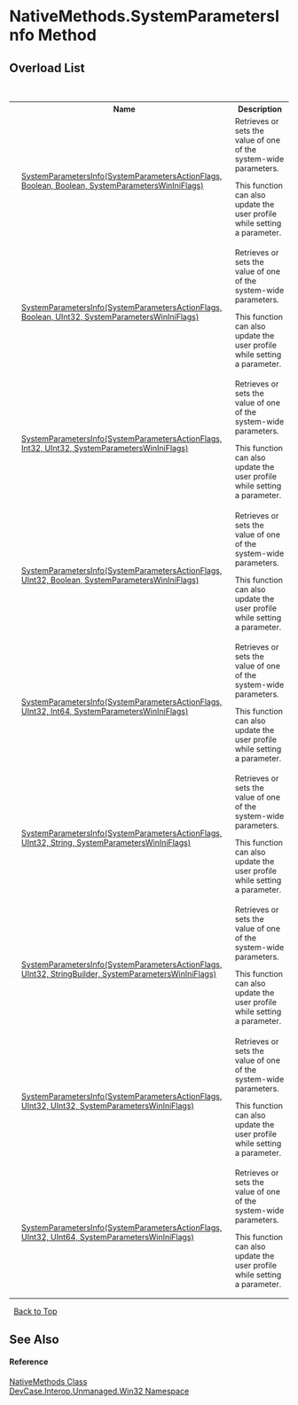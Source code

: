 # NativeMethods.SystemParametersInfo Method 
 


## Overload List
&nbsp;<table><tr><th></th><th>Name</th><th>Description</th></tr><tr><td>![Public method](media/pubmethod.gif "Public method")![Static member](media/static.gif "Static member")</td><td><a href="M_DevCase_Interop_Unmanaged_Win32_NativeMethods_SystemParametersInfo">SystemParametersInfo(SystemParametersActionFlags, Boolean, Boolean, SystemParametersWinIniFlags)</a></td><td>
Retrieves or sets the value of one of the system-wide parameters. 

 This function can also update the user profile while setting a parameter.</td></tr><tr><td>![Public method](media/pubmethod.gif "Public method")![Static member](media/static.gif "Static member")</td><td><a href="M_DevCase_Interop_Unmanaged_Win32_NativeMethods_SystemParametersInfo_1">SystemParametersInfo(SystemParametersActionFlags, Boolean, UInt32, SystemParametersWinIniFlags)</a></td><td>
Retrieves or sets the value of one of the system-wide parameters. 

 This function can also update the user profile while setting a parameter.</td></tr><tr><td>![Public method](media/pubmethod.gif "Public method")![Static member](media/static.gif "Static member")</td><td><a href="M_DevCase_Interop_Unmanaged_Win32_NativeMethods_SystemParametersInfo_2">SystemParametersInfo(SystemParametersActionFlags, Int32, UInt32, SystemParametersWinIniFlags)</a></td><td>
Retrieves or sets the value of one of the system-wide parameters. 

 This function can also update the user profile while setting a parameter.</td></tr><tr><td>![Public method](media/pubmethod.gif "Public method")![Static member](media/static.gif "Static member")</td><td><a href="M_DevCase_Interop_Unmanaged_Win32_NativeMethods_SystemParametersInfo_3">SystemParametersInfo(SystemParametersActionFlags, UInt32, Boolean, SystemParametersWinIniFlags)</a></td><td>
Retrieves or sets the value of one of the system-wide parameters. 

 This function can also update the user profile while setting a parameter.</td></tr><tr><td>![Public method](media/pubmethod.gif "Public method")![Static member](media/static.gif "Static member")</td><td><a href="M_DevCase_Interop_Unmanaged_Win32_NativeMethods_SystemParametersInfo_4">SystemParametersInfo(SystemParametersActionFlags, UInt32, Int64, SystemParametersWinIniFlags)</a></td><td>
Retrieves or sets the value of one of the system-wide parameters. 

 This function can also update the user profile while setting a parameter.</td></tr><tr><td>![Public method](media/pubmethod.gif "Public method")![Static member](media/static.gif "Static member")</td><td><a href="M_DevCase_Interop_Unmanaged_Win32_NativeMethods_SystemParametersInfo_5">SystemParametersInfo(SystemParametersActionFlags, UInt32, String, SystemParametersWinIniFlags)</a></td><td>
Retrieves or sets the value of one of the system-wide parameters. 

 This function can also update the user profile while setting a parameter.</td></tr><tr><td>![Public method](media/pubmethod.gif "Public method")![Static member](media/static.gif "Static member")</td><td><a href="M_DevCase_Interop_Unmanaged_Win32_NativeMethods_SystemParametersInfo_6">SystemParametersInfo(SystemParametersActionFlags, UInt32, StringBuilder, SystemParametersWinIniFlags)</a></td><td>
Retrieves or sets the value of one of the system-wide parameters. 

 This function can also update the user profile while setting a parameter.</td></tr><tr><td>![Public method](media/pubmethod.gif "Public method")![Static member](media/static.gif "Static member")</td><td><a href="M_DevCase_Interop_Unmanaged_Win32_NativeMethods_SystemParametersInfo_7">SystemParametersInfo(SystemParametersActionFlags, UInt32, UInt32, SystemParametersWinIniFlags)</a></td><td>
Retrieves or sets the value of one of the system-wide parameters. 

 This function can also update the user profile while setting a parameter.</td></tr><tr><td>![Public method](media/pubmethod.gif "Public method")![Static member](media/static.gif "Static member")</td><td><a href="M_DevCase_Interop_Unmanaged_Win32_NativeMethods_SystemParametersInfo_8">SystemParametersInfo(SystemParametersActionFlags, UInt32, UInt64, SystemParametersWinIniFlags)</a></td><td>
Retrieves or sets the value of one of the system-wide parameters. 

 This function can also update the user profile while setting a parameter.</td></tr></table>&nbsp;
<a href="#nativemethods.systemparametersinfo-method">Back to Top</a>

## See Also


#### Reference
<a href="T_DevCase_Interop_Unmanaged_Win32_NativeMethods">NativeMethods Class</a><br /><a href="N_DevCase_Interop_Unmanaged_Win32">DevCase.Interop.Unmanaged.Win32 Namespace</a><br />